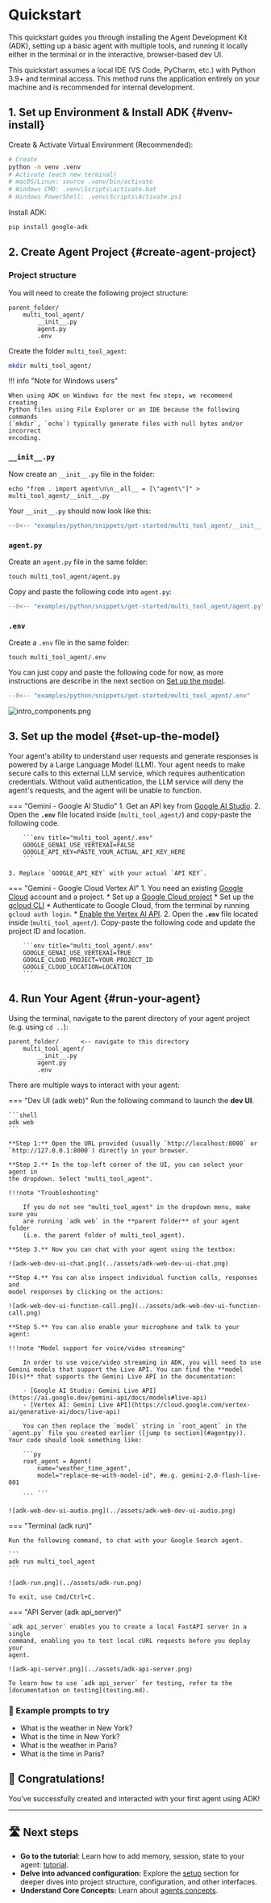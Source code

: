 # Quickstart

This quickstart guides you through installing the Agent Development Kit (ADK),
setting up a basic agent with multiple tools, and running it locally either in the terminal or in the interactive, browser-based dev UI.

<!-- <img src="../../assets/quickstart.png" alt="Quickstart setup"> -->

This quickstart assumes a local IDE (VS Code, PyCharm, etc.) with Python 3.9+
and terminal access. This method runs the application entirely on your machine
and is recommended for internal development.

## 1. Set up Environment & Install ADK {#venv-install}

Create & Activate Virtual Environment (Recommended):

```bash
# Create
python -m venv .venv
# Activate (each new terminal)
# macOS/Linux: source .venv/bin/activate
# Windows CMD: .venv\Scripts\activate.bat
# Windows PowerShell: .venv\Scripts\Activate.ps1
```

Install ADK:

```bash
pip install google-adk
```

## 2. Create Agent Project {#create-agent-project}

### Project structure

You will need to create the following project structure:

```console
parent_folder/
    multi_tool_agent/
        __init__.py
        agent.py
        .env
```

Create the folder `multi_tool_agent`:

```bash
mkdir multi_tool_agent/
```

!!! info "Note for Windows users"

    When using ADK on Windows for the next few steps, we recommend creating
    Python files using File Explorer or an IDE because the following commands
    (`mkdir`, `echo`) typically generate files with null bytes and/or incorrect
    encoding.

### `__init__.py`

Now create an `__init__.py` file in the folder:

```shell
echo "from . import agent\n\n__all__ = [\"agent\"]" > multi_tool_agent/__init__.py
```

Your `__init__.py` should now look like this:

```python title="multi_tool_agent/__init__.py"
--8<-- "examples/python/snippets/get-started/multi_tool_agent/__init__.py"
```

### `agent.py`

Create an `agent.py` file in the same folder:

```shell
touch multi_tool_agent/agent.py
```

Copy and paste the following code into `agent.py`:

```python title="multi_tool_agent/agent.py"
--8<-- "examples/python/snippets/get-started/multi_tool_agent/agent.py"
```

### `.env`

Create a `.env` file in the same folder:

```shell
touch multi_tool_agent/.env
```

You can just copy and paste the following code for now, as more instructions are describe in the next section on [Set up the model](#set-up-the-model).

```python title="multi_tool_agent/.env"
--8<-- "examples/python/snippets/get-started/multi_tool_agent/.env"
```

![intro_components.png](../assets/quickstart-flow-tool.png)

## 3. Set up the model {#set-up-the-model}

Your agent's ability to understand user requests and generate responses is
powered by a Large Language Model (LLM). Your agent needs to make secure calls
to this external LLM service, which requires authentication credentials. Without
valid authentication, the LLM service will deny the agent's requests, and the
agent will be unable to function.

=== "Gemini - Google AI Studio"
    1. Get an API key from [Google AI Studio](https://aistudio.google.com/apikey).
    2. Open the **`.env`** file located inside (`multi_tool_agent/`) and copy-paste the following code.

        ```env title="multi_tool_agent/.env"
        GOOGLE_GENAI_USE_VERTEXAI=FALSE
        GOOGLE_API_KEY=PASTE_YOUR_ACTUAL_API_KEY_HERE
        ```

    3. Replace `GOOGLE_API_KEY` with your actual `API KEY`.

=== "Gemini - Google Cloud Vertex AI"
    1. You need an existing
       [Google Cloud](https://cloud.google.com/?e=48754805&hl=en) account and a
       project.
        * Set up a
          [Google Cloud project](https://cloud.google.com/vertex-ai/generative-ai/docs/start/quickstarts/quickstart-multimodal#setup-gcp)
        * Set up the
          [gcloud CLI](https://cloud.google.com/vertex-ai/generative-ai/docs/start/quickstarts/quickstart-multimodal#setup-local)
        * Authenticate to Google Cloud, from the terminal by running
          `gcloud auth login`.
        * [Enable the Vertex AI API](https://console.cloud.google.com/flows/enableapi?apiid=aiplatform.googleapis.com).
    2. Open the **`.env`** file located inside (`multi_tool_agent/`). Copy-paste
       the following code and update the project ID and location.

        ```env title="multi_tool_agent/.env"
        GOOGLE_GENAI_USE_VERTEXAI=TRUE
        GOOGLE_CLOUD_PROJECT=YOUR_PROJECT_ID
        GOOGLE_CLOUD_LOCATION=LOCATION
        ```

## 4. Run Your Agent {#run-your-agent}

Using the terminal, navigate to the parent directory of your agent project
(e.g. using `cd ..`):

```console
parent_folder/      <-- navigate to this directory
    multi_tool_agent/
        __init__.py
        agent.py
        .env
```

There are multiple ways to interact with your agent:

=== "Dev UI (adk web)"
    Run the following command to launch the **dev UI**.

    ```shell
    adk web
    ```

    **Step 1:** Open the URL provided (usually `http://localhost:8000` or
    `http://127.0.0.1:8000`) directly in your browser.

    **Step 2.** In the top-left corner of the UI, you can select your agent in
    the dropdown. Select "multi_tool_agent".

    !!!note "Troubleshooting"

        If you do not see "multi_tool_agent" in the dropdown menu, make sure you
        are running `adk web` in the **parent folder** of your agent folder
        (i.e. the parent folder of multi_tool_agent).

    **Step 3.** Now you can chat with your agent using the textbox:

    ![adk-web-dev-ui-chat.png](../assets/adk-web-dev-ui-chat.png)

    **Step 4.** You can also inspect individual function calls, responses and
    model responses by clicking on the actions:

    ![adk-web-dev-ui-function-call.png](../assets/adk-web-dev-ui-function-call.png)

    **Step 5.** You can also enable your microphone and talk to your agent:
    
    !!!note "Model support for voice/video streaming"
    
        In order to use voice/video streaming in ADK, you will need to use Gemini models that support the Live API. You can find the **model ID(s)** that supports the Gemini Live API in the documentation:

        - [Google AI Studio: Gemini Live API](https://ai.google.dev/gemini-api/docs/models#live-api)
        - [Vertex AI: Gemini Live API](https://cloud.google.com/vertex-ai/generative-ai/docs/live-api)

        You can then replace the `model` string in `root_agent` in the `agent.py` file you created earlier ([jump to section](#agentpy)). Your code should look something like:
        
        ```py
        root_agent = Agent(
            name="weather_time_agent",
            model="replace-me-with-model-id", #e.g. gemini-2.0-flash-live-001
            ...
        ```

    ![adk-web-dev-ui-audio.png](../assets/adk-web-dev-ui-audio.png)

=== "Terminal (adk run)"

    Run the following command, to chat with your Google Search agent.

    ```
    adk run multi_tool_agent
    ```

    ![adk-run.png](../assets/adk-run.png)

    To exit, use Cmd/Ctrl+C.

=== "API Server (adk api_server)"

    `adk api_server` enables you to create a local FastAPI server in a single
    command, enabling you to test local cURL requests before you deploy your
    agent.

    ![adk-api-server.png](../assets/adk-api-server.png)

    To learn how to use `adk api_server` for testing, refer to the
    [documentation on testing](testing.md).

### 📝 Example prompts to try

* What is the weather in New York?
* What is the time in New York?
* What is the weather in Paris?
* What is the time in Paris?

## 🎉 Congratulations!

You've successfully created and interacted with your first agent using ADK!

---

## 🛣️ Next steps

* **Go to the tutorial**: Learn how to add memory, session, state to your agent:
  [tutorial](tutorial.md).
* **Delve into advanced configuration:** Explore the [setup](installation.md)
  section for deeper dives into project structure, configuration, and other
  interfaces.
* **Understand Core Concepts:** Learn about
  [agents concepts](../agents/index.md).
